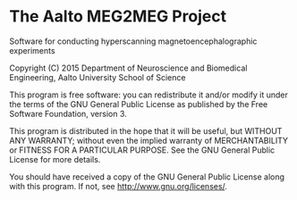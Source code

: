 The Aalto MEG2MEG Project
=========================

Software for conducting hyperscanning magnetoencephalographic experiments

Copyright (C) 2015 Department of Neuroscience and Biomedical Engineering,
Aalto University School of Science

This program is free software: you can redistribute it and/or modify
it under the terms of the GNU General Public License as published by
the Free Software Foundation, version 3.

This program is distributed in the hope that it will be useful,
but WITHOUT ANY WARRANTY; without even the implied warranty of
MERCHANTABILITY or FITNESS FOR A PARTICULAR PURPOSE.  See the
GNU General Public License for more details.

You should have received a copy of the GNU General Public License
along with this program.  If not, see <http://www.gnu.org/licenses/>.
